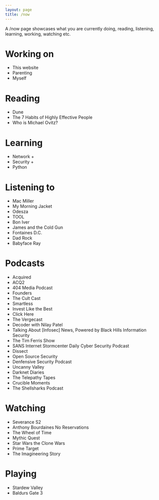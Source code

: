 ```yaml
---
layout: page
title: /now
---
```


A /now page showcases what you are currently doing, reading, listening, learning, working, watching etc.

# Working on

- This website
- Parenting
- Myself

# Reading

- Dune
- The 7 Habits of Highly Effective People
- Who is Michael Ovitz?
# Learning

- Network +
- Security +
- Python

# Listening to

- Mac Miller
- My Morning Jacket
- Odesza
- TOOL
- Bon Iver
- James and the Cold Gun
- Fontaines D.C.
- Dad Rock
- Babyface Ray

# Podcasts

- Acquired
- ACQ2
- 404 Media Podcast
- Founders
- The Cult Cast
- Smartless
- Invest Like the Best
- Click Here
- The Vergecast
- Decoder with Nilay Patel
- Talking About [Infosec] News, Powered by Black Hills Information Security
- The Tim Ferris Show
- SANS Internet Stormcenter Daily Cyber Security Podcast
- Dissect
- Open Source Security
- Denfensive Security Podcast
- Uncanny Valley
- Darknet Diaries
- The Telepathy Tapes
- Crucible Moments
- The Shellsharks Podcast


# Watching

- Severance S2
- Anthony Bourdaines No Reservations
- The Wheel of Time
- Mythic Quest
- Star Wars the Clone Wars
- Prime Target
- The Imagineering Story

# Playing

- Stardew Valley
- Baldurs Gate 3
